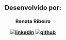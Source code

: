 
<h2 align="center"> Desenvolvido por:
</h2>

<h3 align="center"> Renata Ribeiro 

[![linkedin](https://img.shields.io/badge/linkedin-0A66C2?style=for-the-badge&logo=linkedin&logoColor=white)](https://www.linkedin.com/in/rbcribeiro/)
[![github](https://img.shields.io/badge/GitHub-100000?style=for-the-badge&logo=github&logoColor=white)](https://github.com/rbcribeiro)</h3>
<br><br>